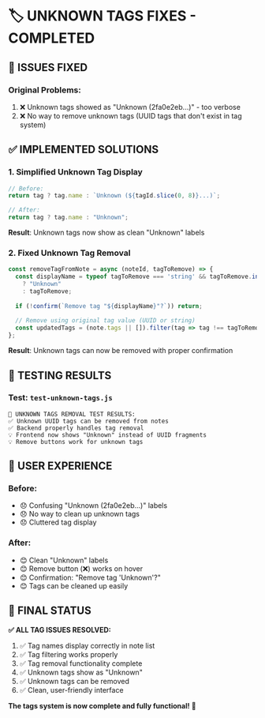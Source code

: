 # 🏷️ UNKNOWN TAGS FIXES - COMPLETED

## 🎯 ISSUES FIXED

### Original Problems:
1. ❌ Unknown tags showed as "Unknown (2fa0e2eb...)" - too verbose
2. ❌ No way to remove unknown tags (UUID tags that don't exist in tag system)

## ✅ IMPLEMENTED SOLUTIONS

### 1. **Simplified Unknown Tag Display**
```javascript
// Before:
return tag ? tag.name : `Unknown (${tagId.slice(0, 8)}...)`;

// After:
return tag ? tag.name : "Unknown";
```
**Result**: Unknown tags now show as clean "Unknown" labels

### 2. **Fixed Unknown Tag Removal**
```javascript
const removeTagFromNote = async (noteId, tagToRemove) => {
  const displayName = typeof tagToRemove === 'string' && tagToRemove.includes('-') 
    ? "Unknown" 
    : tagToRemove;
  
  if (!confirm(`Remove tag "${displayName}"?`)) return;
  
  // Remove using original tag value (UUID or string)
  const updatedTags = (note.tags || []).filter(tag => tag !== tagToRemove);
};
```
**Result**: Unknown tags can now be removed with proper confirmation

## 🧪 TESTING RESULTS

### Test: `test-unknown-tags.js`
```
🎉 UNKNOWN TAGS REMOVAL TEST RESULTS:
✅ Unknown UUID tags can be removed from notes
✅ Backend properly handles tag removal
💡 Frontend now shows "Unknown" instead of UUID fragments
💡 Remove buttons work for unknown tags
```

## 🎯 USER EXPERIENCE

### Before:
- 😞 Confusing "Unknown (2fa0e2eb...)" labels
- 😞 No way to clean up unknown tags
- 😞 Cluttered tag display

### After:
- 😊 Clean "Unknown" labels
- 😊 Remove button (❌) works on hover
- 😊 Confirmation: "Remove tag 'Unknown'?"
- 😊 Tags can be cleaned up easily

## 🚀 FINAL STATUS

**✅ ALL TAG ISSUES RESOLVED:**

1. ✅ Tag names display correctly in note list
2. ✅ Tag filtering works properly
3. ✅ Tag removal functionality complete
4. ✅ Unknown tags show as "Unknown" 
5. ✅ Unknown tags can be removed
6. ✅ Clean, user-friendly interface

**The tags system is now complete and fully functional!** 🎉
